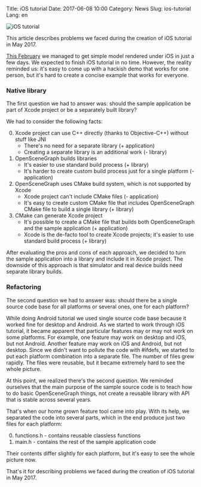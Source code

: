 Title: iOS tutorial
Date: 2017-06-08 10:00
Category: News
Slug: ios-tutorial
Lang: en

![iOS tutorial]({attach}/images/2017-06-08-ios-refactoring.png)

This article describes problems we faced during the creation of iOS tutorial in May 2017.
 
[This February](https://twitter.com/OpenGameStudio/status/826816343433498627) we managed to get simple model rendered under iOS in just a few days. We expected to finish iOS tutorial in no time. However, the reality reminded us: it's easy to come up with a hackish demo that works for one person, but it's hard to create a concise example that works for everyone.

### Native library

The first question we had to answer was: should the sample application be part of Xcode project or be a separately built library?
 
We had to consider the following facts:

0. Xcode project can use C++ directly (thanks to Objective-C++) without stuff like JNI
    * There's no need for a separate library (+ application)
    * Creating a separate library is an additional work (- library)
0. OpenSceneGraph builds libraries
    * It's easier to use standard build process (+ library)
    * It's harder to create custom build process just for a single platform (- application)
0. OpenSceneGraph uses CMake build system, which is not supported by Xcode
    * Xcode project can't include CMake files (- application)
    * It's easy to create custom CMake file that includes OpenSceneGraph CMake file to build a single library (+ library)
0. CMake can generate Xcode project
    * It's possible to create a CMake file that builds both OpenSceneGraph and the sample application (+ application)
    * Xcode is the de-facto tool to create Xcode projects; it's easier to use standard build process (+ library)
 
After evaluating the pros and cons of each approach, we decided to turn the sample application into a library and include it in Xcode project. The downside of this approach is that simulator and real device builds need separate library builds.

### Refactoring

The second question we had to answer was: should there be a single source code base for all platforms or several ones, one for each platform?
 
While doing Android tutorial we used single source code base because it worked fine for desktop and Android. As we started to work through iOS tutorial, it became apparent that particular features may or may not work on some platforms. For example, one feature may work on desktop and iOS, but not Android. Another feature may work on iOS and Android, but not desktop. Since we didn't want to pollute the code with #ifdefs, we started to put each platform combination into a separate file. The number of files grew rapidly. The files were reusable, but it became extremely hard to see the whole picture.
 
At this point, we realized there's the second question. We reminded ourselves that the main purpose of the sample source code is to teach how to do basic OpenSceneGraph things, not create a reusable library with API that is stable across several years.
 
That's when our home grown feature tool came into play. With its help, we separated the code into several parts, which in the end produce just two files for each platform:

0. functions.h - contains reusable classless functions
0. main.h - contains the rest of the sample application code
 
Their contents differ slightly for each platform, but it's easy to see the whole picture now.
 
That's it for describing problems we faced during the creation of iOS tutorial in May 2017.


